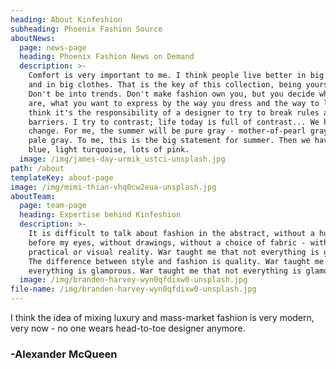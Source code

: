 ```yaml
---
heading: About Kinfeshion
subheading: Phoenix Fashion Source
aboutNews:
  page: news-page
  heading: Phoenix Fashion News on Demand
  description: >-
    Comfort is very important to me. I think people live better in big houses
    and in big clothes. That is the key of this collection, being yourself.
    Don't be into trends. Don't make fashion own you, but you decide what you
    are, what you want to express by the way you dress and the way to live. I
    think it's the responsibility of a designer to try to break rules and
    barriers. I try to contrast; life today is full of contrast... We have to
    change. For me, the summer will be pure gray - mother-of-pearl gray, very
    pale gray. To me, this is the big statement for summer. Then we have light
    blue, light turquoise, lots of pink.
  image: /img/james-day-urmik_ustci-unsplash.jpg
path: /about
templateKey: about-page
image: /img/mimi-thian-vhq0cw2eua-unsplash.jpg
aboutTeam:
  page: team-page
  heading: Expertise behind Kinfeshion
  description: >-
    It is difficult to talk about fashion in the abstract, without a human body
    before my eyes, without drawings, without a choice of fabric - without a
    practical or visual reality. War taught me that not everything is glamorous.
    The difference between style and fashion is quality. War taught me that not
    everything is glamorous. War taught me that not everything is glamorous.
  image: /img/branden-harvey-wyn0qfdixw0-unsplash.jpg
file-name: /img/branden-harvey-wyn0qfdixw0-unsplash.jpg
---
```

I think the idea of mixing luxury and mass-market fashion is very modern, very now - no one wears head-to-toe designer anymore.

### \-Alexander McQueen
